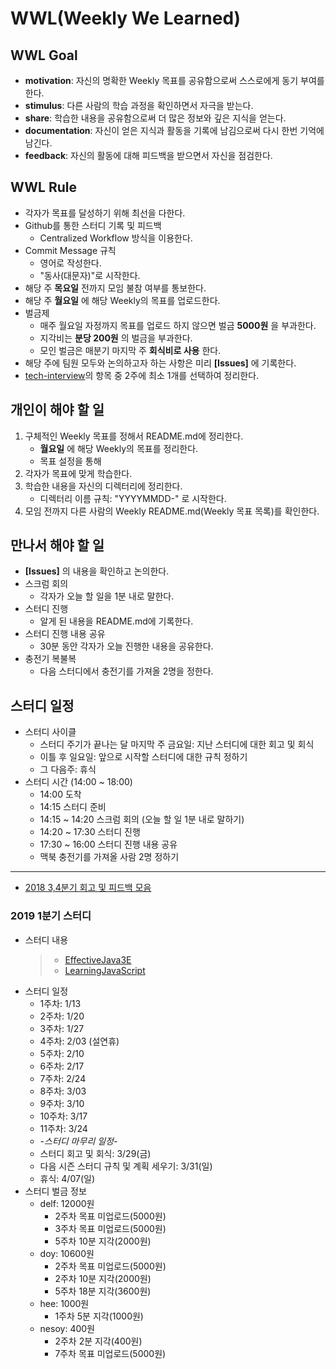# WWL(Weekly We Learned)


## WWL Goal
- **motivation**: 자신의 명확한 Weekly 목표를 공유함으로써 스스로에게 동기 부여를 한다.
- **stimulus**: 다른 사람의 학습 과정을 확인하면서 자극을 받는다.
- **share**: 학습한 내용을 공유함으로써 더 많은 정보와 깊은 지식을 얻는다.
- **documentation**: 자신이 얻은 지식과 활동을 기록에 남김으로써 다시 한번 기억에 남긴다.
- **feedback**: 자신의 활동에 대해 피드백을 받으면서 자신을 점검한다.


## WWL Rule
- 각자가 목표를 달성하기 위해 최선을 다한다.
- Github를 통한 스터디 기록 및 피드백
  - Centralized Workflow 방식을 이용한다.
- Commit Message 규칙
  - 영어로 작성한다.
  - "동사(대문자)"로 시작한다.
- 해당 주 **목요일** 전까지 모임 불참 여부를 통보한다.
- 해당 주 **월요일** 에 해당 Weekly의 목표를 업로드한다.
- 벌금제
  - 매주 월요일 자정까지 목표를 업로드 하지 않으면 벌금 **5000원** 을 부과한다.
  - 지각비는 **분당 200원** 의 벌금을 부과한다.
  - 모인 벌금은 매분기 마지막 주 **회식비로 사용** 한다.
- 해당 주에 팀원 모두와 논의하고자 하는 사항은 미리 **[Issues]** 에 기록한다.
- [tech-interview](https://github.com/WeareSoft/tech-interview)의 항목 중 2주에 최소 1개를 선택하여 정리한다.

## 개인이 해야 할 일
1. 구체적인 Weekly 목표를 정해서 README.md에 정리한다.
    - **월요일** 에 해당 Weekly의 목표를 정리한다.
    - 목표 설정을 통해
2. 각자가 목표에 맞게 학습한다.
3. 학습한 내용을 자신의 디렉터리에 정리한다.
    - 디렉터리 이름 규칙: "YYYYMMDD-" 로 시작한다.
4. 모임 전까지 다른 사람의 Weekly README.md(Weekly 목표 목록)를 확인한다.

## 만나서 해야 할 일
- **[Issues]** 의 내용을 확인하고 논의한다.
- 스크럼 회의
  - 각자가 오늘 할 일을 1분 내로 말한다.
- 스터디 진행
  - 알게 된 내용을 README.md에 기록한다.
- 스터디 진행 내용 공유
  - 30분 동안 각자가 오늘 진행한 내용을 공유한다.
- 충전기 복불복
  - 다음 스터디에서 충전기를 가져올 2명을 정한다.

## 스터디 일정
- 스터디 사이클
  - 스터디 주기가 끝나는 달 마지막 주 금요일: 지난 스터디에 대한 회고 및 회식
  - 이틀 후 일요일: 앞으로 시작할 스터디에 대한 규칙 정하기
  - 그 다음주: 휴식
- 스터디 시간 (14:00 ~ 18:00)
  - 14:00 도착
  - 14:15 스터디 준비
  - 14:15 ~ 14:20 스크럼 회의 (오늘 할 일 1분 내로 말하기)
  - 14:20 ~ 17:30 스터디 진행
  - 17:30 ~ 16:00 스터디 진행 내용 공유
  - 맥북 충전기를 가져올 사람 2명 정하기

---

- [2018 3,4분기 회고 및 피드백 모음](/feedback/2018/2018-total-feedback.md)

### 2019 1분기 스터디
- 스터디 내용
    > - [EffectiveJava3E](/EffectiveJava3E/README.md)
    > - [LearningJavaScript](/LearningJavaScript/README.md)
- 스터디 일정
  - 1주차: 1/13
  - 2주차: 1/20
  - 3주차: 1/27
  - 4주차: 2/03 (설연휴)
  - 5주차: 2/10
  - 6주차: 2/17
  - 7주차: 2/24
  - 8주차: 3/03
  - 9주차: 3/10
  - 10주차: 3/17
  - 11주차: 3/24
  - *-스터디 마무리 일정-*
  - 스터디 회고 및 회식: 3/29(금)
  - 다음 시즌 스터디 규칙 및 계획 세우기: 3/31(일)
  - 휴식: 4/07(일)
- 스터디 벌금 정보
  - delf: 12000원
    - 2주차 목표 미업로드(5000원)
    - 3주차 목표 미업로드(5000원)
    - 5주차 10분 지각(2000원)
  - doy: 10600원
    - 2주차 목표 미업로드(5000원)
    - 2주차 10분 지각(2000원)
    - 5주차 18분 지각(3600원)
  - hee: 1000원
    - 1주차 5분 지각(1000원)
  - nesoy: 400원
    - 2주차 2분 지각(400원)
    - 7주차 목표 미업로드(5000원)

